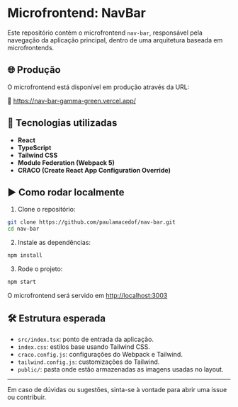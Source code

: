 # Microfrontend: NavBar

Este repositório contém o microfrontend `nav-bar`, responsável pela navegação da aplicação principal, dentro de uma arquitetura baseada em microfrontends.

## 🌐 Produção

O microfrontend está disponível em produção através da URL:

🔗 https://nav-bar-gamma-green.vercel.app/

## 🚀 Tecnologias utilizadas

- **React**
- **TypeScript**
- **Tailwind CSS**
- **Module Federation (Webpack 5)**
- **CRACO (Create React App Configuration Override)**

## ▶️ Como rodar localmente

1. Clone o repositório:

```bash
git clone https://github.com/paulamacedof/nav-bar.git
cd nav-bar
```

2. Instale as dependências:

```bash
npm install
```

3. Rode o projeto:

```bash
npm start
```

O microfrontend será servido em [http://localhost:3003](http://localhost:3003)

## 🛠 Estrutura esperada

- `src/index.tsx`: ponto de entrada da aplicação.
- `index.css`: estilos base usando Tailwind CSS.
- `craco.config.js`: configurações do Webpack e Tailwind.
- `tailwind.config.js`: customizações do Tailwind.
- `public/`: pasta onde estão armazenadas as imagens usadas no layout.

---

Em caso de dúvidas ou sugestões, sinta-se à vontade para abrir uma issue ou contribuir.
